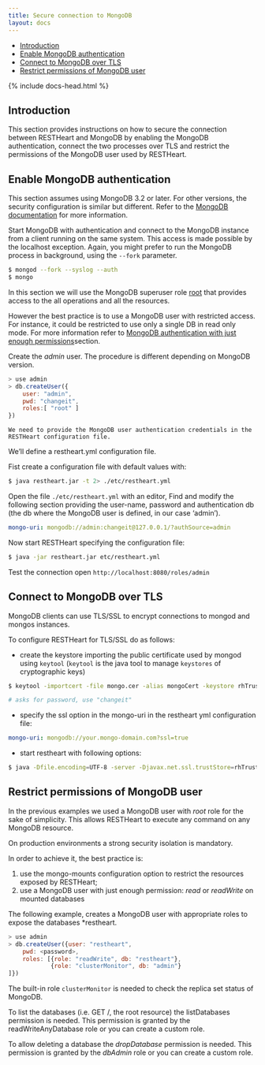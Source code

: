 ```yaml
---
title: Secure connection to MongoDB
layout: docs
---
```


<div markdown="1" class="d-none d-xl-block col-xl-2 order-last bd-toc">

-   [Introduction](#introduction)
-   [Enable MongoDB authentication](#enable-mongodb-authentication)
-   [Connect to MongoDB over TLS](#connect-to-mongodb-over-tls)
-   [Restrict permissions of MongoDB user](#restrict-permissions-of-mongodb-user)

</div>
<div markdown="1" class="col-12 col-md-9 col-xl-8 py-md-3 bd-content pt-0">

{% include docs-head.html %}

## Introduction

This section provides instructions on how to secure the connection between RESTHeart and MongoDB by enabling the MongoDB authentication, connect the two processes over TLS and restrict the permissions of the MongoDB user used by RESTHeart.

## Enable MongoDB authentication

This section assumes using MongoDB 3.2 or later. For other versions, the security
configuration is similar but different. Refer to the [MongoDB
documentation](https://docs.mongodb.org/manual/tutorial/enable-authentication/)
for more information.

Start MongoDB with authentication and connect to the MongoDB instance
from a client running on the same system. This access is made possible
by the localhost exception. Again, you might prefer to run the MongoDB
process in background, using the `--fork` parameter.

```bash
$ mongod --fork --syslog --auth
$ mongo
```

In this section we will use the MongoDB superuser
role [root](https://docs.mongodb.org/manual/reference/built-in-roles/#superuser-roles)
that provides access to the all operations and all the resources.

However the best practice is to use a MongoDB user with
restricted access. For instance, it could be restricted to use only a
single DB in read only mode. For more information refer to [MongoDB authentication with just enough permissions](#auth-with-jep)section.

Create the _admin_ user. The procedure is different depending on MongoDB
version.

```javascript
> use admin
> db.createUser({
    user: "admin",
    pwd: "changeit",
    roles:[ "root" ]
})
```

    We need to provide the MongoDB user authentication credentials in the RESTHeart configuration file.

We’ll define a restheart.yml configuration file.

Fist create a configuration file with default values with:

```bash
$ java restheart.jar -t 2> ./etc/restheart.yml
```

Open the file `./etc/restheart.yml` with an editor,  Find and modify the following section
providing the user-name, password and authentication db (the db where the MongoDB user is defined, in our
case ‘admin’).

```yml
mongo-uri: mongodb://admin:changeit@127.0.0.1/?authSource=admin
```

Now start RESTHeart specifying the configuration file:

```bash
$ java -jar restheart.jar etc/restheart.yml
```

Test the connection open `http://localhost:8080/roles/admin`

## Connect to MongoDB over TLS

MongoDB clients can use TLS/SSL to encrypt connections to mongod and mongos instances.

To configure RESTHeart for TLS/SSL do as follows:

-  create the keystore importing the public certificate used by mongod using `keytool` (`keytool` is the java tool to manage `keystores` of cryptographic keys)

```bash
$ keytool -importcert -file mongo.cer -alias mongoCert -keystore rhTrustStore

# asks for password, use "changeit"
```

-   specify the ssl option in the mongo-uri in the restheart yml configuration file:

```yml
mongo-uri: mongodb://your.mongo-domain.com?ssl=true
```

-  start restheart with following options:

```bash
$ java -Dfile.encoding=UTF-8 -server -Djavax.net.ssl.trustStore=rhTrustStore -Djavax.net.ssl.trustStorePassword=changeit -Djavax.security.auth.useSubjectCredsOnly=false -jar restheart.jar etc/restheart.yml
```

## Restrict permissions of MongoDB user

In the previous examples we used a MongoDB user with *root* role for the sake of simplicity. This allows RESTHeart to execute any command on any MongoDB resource.

On production environments a strong security isolation is mandatory.

In order to achieve it, the best practice is:

1. use the mongo-mounts configuration option to restrict the resources exposed by RESTHeart;
2. use a MongoDB user with just enough permission: _read_ or *readWrite* on mounted databases

The following example, creates a MongoDB user with appropriate roles to expose the databases \*restheart.

```javascript
> use admin
> db.createUser({user: "restheart",
    pwd: <password>,
    roles: [{role: "readWrite", db: "restheart"},
            {role: "clusterMonitor", db: "admin"}
]})
```

The built-in role `clusterMonitor` is needed to check the replica set status of MongoDB.

To list the databases (i.e. GET /, the root resource) the listDatabases permission is needed. This permission is granted by the
readWriteAnyDatabase role or you can create a custom role.

To allow deleting a database the _dropDatabase_ permission is needed.
This permission is granted by the _dbAdmin_ role or you can create a
custom role.

</div>
